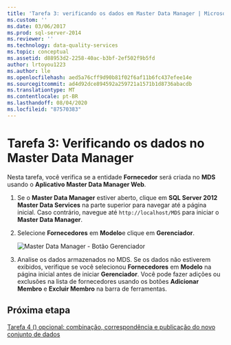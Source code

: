 ```yaml
---
title: 'Tarefa 3: verificando os dados em Master Data Manager | Microsoft Docs'
ms.custom: ''
ms.date: 03/06/2017
ms.prod: sql-server-2014
ms.reviewer: ''
ms.technology: data-quality-services
ms.topic: conceptual
ms.assetid: d88953d2-2258-40ac-b3bf-2ef502f9b5fd
author: lrtoyou1223
ms.author: lle
ms.openlocfilehash: aed5a76cff9d90b81f02f6af11b6fc437efee14e
ms.sourcegitcommit: ad4d92dce894592a259721a1571b1d8736abacdb
ms.translationtype: MT
ms.contentlocale: pt-BR
ms.lasthandoff: 08/04/2020
ms.locfileid: "87570383"
---
```

# <a name="task-3-verifying-the-data-in-master-data-manager"></a>Tarefa 3: Verificando os dados no Master Data Manager
  Nesta tarefa, você verifica se a entidade **Fornecedor** será criada no **MDS** usando o **Aplicativo Master Data Manager Web**.

1.  Se o **Master Data Manager** estiver aberto, clique em **SQL Server 2012 Master Data Services** na parte superior para navegar até a página inicial. Caso contrário, navegue até `http://localhost/MDS` para iniciar o **Master Data Manager**.

2.  Selecione **Fornecedores** em **Modelo**e clique em **Gerenciador**.

     ![Master Data Manager - Botão Gerenciador](../../2014/tutorials/media/et-verifyingthedatainmasterdatamanager.jpg "Master Data Manager - Botão Gerenciador")

3.  Analise os dados armazenados no MDS. Se os dados não estiverem exibidos, verifique se você selecionou **Fornecedores** em **Modelo** na página inicial antes de iniciar **Gerenciador**. Você pode fazer adições ou exclusões na lista de fornecedores usando os botões **Adicionar Membro** e **Excluir Membro** na barra de ferramentas.

## <a name="next-step"></a>Próxima etapa
 [Tarefa 4 &#40;&#41; opcional: combinação, correspondência e publicação do novo conjunto de dados](../../2014/tutorials/task-4-optional-combining-matching-and-publishing-new-set-of-data.md)



